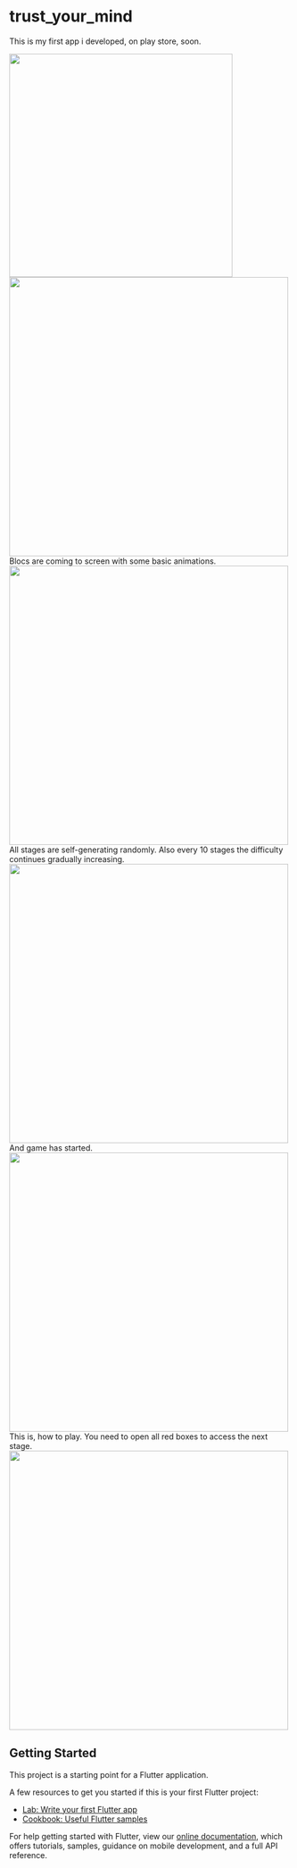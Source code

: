 # trust_your_mind

This is my first app i developed, on play store, soon.

<img src="assets/Images/bigpic.png" height ="400">
<img src="assets/Images/mainpage.png" width ="500">
 Blocs are coming to screen with some basic animations.  
<img src="assets/Images/blocs.png" width ="500">
 All stages are self-generating randomly. Also every 10 stages the difficulty continues gradually increasing.
<img src="assets/Images/tutorial1.png" width ="500">
 And game has started.
<img src="assets/Images/tutorial2.png" width ="500">
This is, how to play. You need to open all red boxes to access the next stage. 
<img src="assets/Images/tutorial3.png" width ="500">

## Getting Started

This project is a starting point for a Flutter application.

A few resources to get you started if this is your first Flutter project:

- [Lab: Write your first Flutter app](https://flutter.dev/docs/get-started/codelab)
- [Cookbook: Useful Flutter samples](https://flutter.dev/docs/cookbook)

For help getting started with Flutter, view our
[online documentation](https://flutter.dev/docs), which offers tutorials,
samples, guidance on mobile development, and a full API reference.
